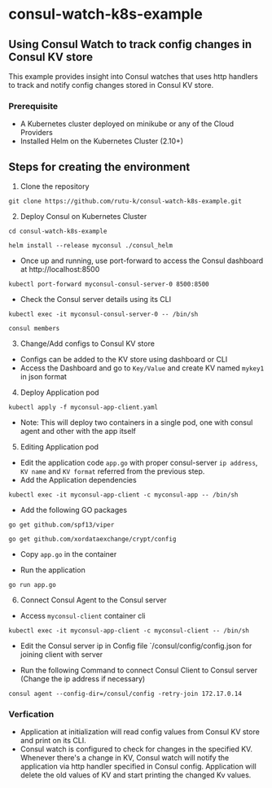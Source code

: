 # consul-watch-k8s-example

## Using Consul Watch to track config changes in Consul KV store

This example provides insight into Consul watches that uses http handlers to track and notify config changes stored in Consul KV store.

### Prerequisite

- A Kubernetes cluster deployed on minikube or any of the Cloud Providers
- Installed Helm on the Kubernetes Cluster (2.10+)

## Steps for creating the environment

1. Clone the repository
```
git clone https://github.com/rutu-k/consul-watch-k8s-example.git
```

2. Deploy Consul on Kubernetes Cluster
```
cd consul-watch-k8s-example
```
```
helm install --release myconsul ./consul_helm
```

- Once up and running, use port-forward to access the Consul dashboard at http://localhost:8500
```
kubectl port-forward myconsul-consul-server-0 8500:8500
```

- Check the Consul server details using its CLI
```
kubectl exec -it myconsul-consul-server-0 -- /bin/sh
```
```
consul members
```

3. Change/Add configs to Consul KV store

- Configs can be added to the KV store using dashboard or CLI
- Access the Dashboard and go to `Key/Value`  and create KV named `mykey1` in json format

4. Deploy Application pod
```
kubectl apply -f myconsul-app-client.yaml
```
- Note: This will deploy two containers in a single pod, one with consul agent and other with the app itself

5. Editing Application pod 
- Edit the application code `app.go` with proper consul-server `ip address`, `KV name` and `KV format` referred from the previous step.
- Add the Application dependencies
```
kubectl exec -it myconsul-app-client -c myconsul-app -- /bin/sh
```
- Add the following GO packages
```
go get github.com/spf13/viper
```
```
go get github.com/xordataexchange/crypt/config
```
- Copy `app.go` in the container

- Run the application
```
go run app.go
```

6. Connect Consul Agent to the Consul server
- Access `myconsul-client` container cli
```
kubectl exec -it myconsul-app-client -c myconsul-client -- /bin/sh
```
- Edit the Consul server ip in Config file `/consul/config/config.json for joining client with server

- Run the following Command to connect Consul Client to Consul server (Change the ip address if necessary)
```
consul agent --config-dir=/consul/config -retry-join 172.17.0.14
```

### Verfication
- Application at initialization will read config values from Consul KV store and print on its CLI.
- Consul watch is configured to check for changes in the specified KV. Whenever there's a change in KV, Consul watch will notify the application via http handler specified in Consul config. Application will delete the old values of KV and start printing the changed Kv values.
